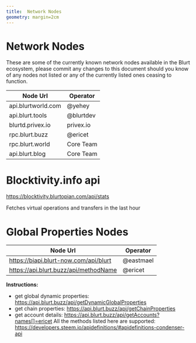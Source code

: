 ```yaml
---
title:  Network Nodes
geometry: margin=2cm
---
```


# Network Nodes

These are some of the currently known network nodes available in the Blurt ecosystem, please commit any changes to this document should you know of any nodes not listed or any of the currently listed ones ceasing to function. 


| Node Url              | Operator  |  
|-----------------------|-----------|
| api.blurtworld.com    | @yehey    |
| api.blurt.tools       | @blurtdev |
| blurtd.privex.io      | privex.io |  
| rpc.blurt.buzz        | @ericet   | 
| rpc.blurt.world       | Core Team | 
| api.blurt.blog        | Core Team |

# Blocktivity.info api 
https://blocktivity.blurtopian.com/api/stats

Fetches virtual operations and transfers in the last hour

# Global Properties Nodes



| Node Url                               | Operator  |
| ---------------------------------------|-----------|
| https://biapi.blurt-now.com/api/blurt  | @eastmael |
| https://api.blurt.buzz/api/methodName  | @ericet   |

**Instructions:**

* get global dynamic properties: https://api.blurt.buzz/api/getDynamicGlobalProperties 
* get chain properties: https://api.blurt.buzz/api/getChainProperties
* get account details: https://api.blurt.buzz/api/getAccounts?names[]=ericet
All the methods listed here are supported: https://developers.steem.io/apidefinitions/#apidefinitions-condenser-api

